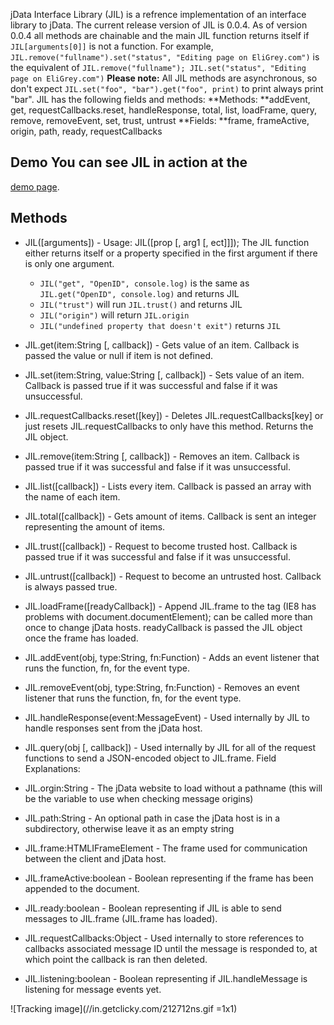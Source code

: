 jData Interface Library (JIL) is a refrence implementation of an interface library to jData. The current release version of JIL is 0.0.4. As of version 0.0.4 all methods are chainable and the main JIL function returns itself if `JIL[arguments[0]]` is not a function. For example, `JIL.remove("fullname").set("status", "Editing page on EliGrey.com")` is the equivalent of `JIL.remove("fullname"); JIL.set("status", "Editing page on EliGrey.com")` **Please note:** All JIL methods are asynchronous, so don't expect `JIL.set("foo", "bar").get("foo", print)` to print always print "bar". JIL has the following fields and methods: **Methods: **addEvent, get, requestCallbacks.reset, handleResponse, total, list, loadFrame, query, remove, removeEvent, set, trust, untrust **Fields: **frame, frameActive, origin, path, ready, requestCallbacks 
## Demo You can see JIL in action at the 

[demo page][1]. 
## Methods

*   JIL([arguments]) - Usage: JIL([prop [, arg1 [, ect]]]); The JIL function either returns itself or a property specified in the first argument if there is only one argument. 
    *   `JIL("get", "OpenID", console.log)` is the same as `JIL.get("OpenID", console.log)` and returns JIL
    *   `JIL("trust")` will run `JIL.trust()` and returns JIL
    *   `JIL("origin")` will return `JIL.origin`
    *   `JIL("undefined property that doesn't exit")` returns `JIL`
*   JIL.get(item:String [, callback]) - Gets value of an item. Callback is passed the value or null if item is not defined.
*   JIL.set(item:String, value:String [, callback]) - Sets value of an item. Callback is passed true if it was successful and false if it was unsuccessful.
*   JIL.requestCallbacks.reset([key]) - Deletes JIL.requestCallbacks[key] or just resets JIL.requestCallbacks to only have this method. Returns the JIL object.
*   JIL.remove(item:String [, callback]) - Removes an item. Callback is passed true if it was successful and false if it was unsuccessful.
*   JIL.list([callback]) - Lists every item. Callback is passed an array with the name of each item.
*   JIL.total([callback]) - Gets amount of items. Callback is sent an integer representing the amount of items.
*   JIL.trust([callback]) - Request to become trusted host. Callback is passed true if it was successful and false if it was unsuccessful.
*   JIL.untrust([callback]) - Request to become an untrusted host. Callback is always passed true.
*   JIL.loadFrame([readyCallback]) - Append JIL.frame to the <head> tag (IE8 has problems with document.documentElement); can be called more than once to change jData hosts. readyCallback is passed the JIL object once the frame has loaded.
*   JIL.addEvent(obj, type:String, fn:Function) - Adds an event listener that runs the function, fn, for the event type.
*   JIL.removeEvent(obj, type:String, fn:Function) - Removes an event listener that runs the function, fn, for the event type.
*   JIL.handleResponse(event:MessageEvent) - Used internally by JIL to handle responses sent from the jData host.
*   JIL.query(obj [, callback]) - Used internally by JIL for all of the request functions to send a JSON-encoded object to JIL.frame. Field Explanations: 

*   JIL.orgin:String - The jData website to load without a pathname (this will be the variable to use when checking message origins)
*   JIL.path:String - An optional path in case the jData host is in a subdirectory, otherwise leave it as an empty string
*   JIL.frame:HTMLIFrameElement - The frame used for communication between the client and jData host.
*   JIL.frameActive:boolean - Boolean representing if the frame has been appended to the document.
*   JIL.ready:boolean - Boolean representing if JIL is able to send messages to JIL.frame (JIL.frame has loaded).
*   JIL.requestCallbacks:Object - Used internally to store references to callbacks associated message ID until the message is responded to, at which point the callback is ran then deleted.
*   JIL.listening:boolean - Boolean representing if JIL.handleMessage is listening for message events yet.


![Tracking image](//in.getclicky.com/212712ns.gif =1x1)


 [1]: http://code.eligrey.com/jdata/jil/demo.html
